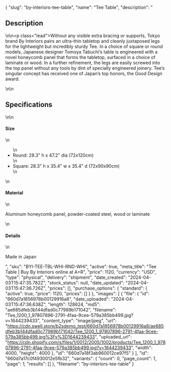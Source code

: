 {
  "slug": "by-interiors-tee-table",
  "name": "Tee Table",
  "description": "<h2>Description</h2>\n<!-- split -->\n<p class=\"lead\">Without any visible extra bracing or supports, Tokyo brand By Interiors pairs an ultra-thin tabletop and cleanly juxtaposed legs for the lightweight but incredibly sturdy Tee. In a choice of square or round models, Japanese designer Tomoya Tabuchi’s table is engineered with a novel honeycomb panel that forms the tabletop, surfaced in a choice of laminate or wood. In a further refinement, the legs are easily screwed into the top panel without any tools by dint of specially engineered joinery. Tee’s singular concept has received one of Japan’s top honors, the Good Design award.</p>\n<!-- split -->\n<h2>Specifications</h2>\n<!-- split -->\n<h4>Size</h4>\n<ul>\n<li>Round: 28.3\" h x 47.2\" dia (72x120cm)</li>\n<li>Square: 28.3\" h x 35.4\" w x 35.4\" d (72x90x90cm)</li>\n</ul>\n<h4>Material</h4>\n<p>Aluminum honeycomb panel, powder-coated steel, wood or laminate</p>\n<h4>Details</h4>\n<p>Made in Japan</p>",
  "sku": "BYI-TEE-TBL-WHI-RND-WHI",
  "active": true,
  "meta_title": "Tee Table | Buy By Interiors online at A+R",
  "price": 1120,
  "currency": "USD",
  "type": "physical",
  "delivery": "shipment",
  "date_created": "2024-04-03T15:47:35.782Z",
  "stock_status": null,
  "date_updated": "2024-04-03T15:47:36.726Z",
  "prices": [],
  "purchase_options": {
    "standard": {
      "active": true,
      "price": 1120,
      "prices": []
    }
  },
  "images": [
    {
      "file": {
        "id": "660d7a1856978b00129916a8",
        "date_uploaded": "2024-04-03T15:47:36.638Z",
        "length": 128624,
        "md5": "ae685dfeb3b144dfad0c77989b171042",
        "filename": "Tee_1200_1_97807896-2791-4faa-9cee-579a385bb499.jpg?v=1644239433",
        "content_type": "image/jpeg",
        "url": "https://cdn.swell.store/b2sdemo_test/660d7a1856978b00129916a8/ae685dfeb3b144dfad0c77989b171042/Tee_1200_1_97807896-2791-4faa-9cee-579a385bb499.jpg%3Fv%3D1644239433",
        "uploaded_url": "https://cdn.shopify.com/s/files/1/0012/2005/1002/products/Tee_1200_1_97807896-2791-4faa-9cee-579a385bb499.jpg?v=1644239433",
        "width": 4000,
        "height": 4000
      },
      "id": "660d7a18f3ab960012ce97f5"
    }
  ],
  "id": "660d7a17c0f4930012e5fb32",
  "variants": {
    "count": 0,
    "page_count": 1,
    "page": 1,
    "results": []
  },
  "filename": "by-interiors-tee-table"
}